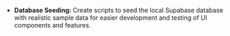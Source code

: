 - **Database Seeding:** Create scripts to seed the local Supabase database with realistic sample data for easier development and testing of UI components and features.
